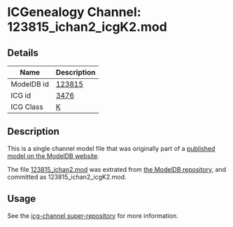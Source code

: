 # ICGenealogy Channel: 123815\_ichan2\_icgK2.mod

## Details

Name | Description
---- | -----------
ModelDB id | [123815](http://senselab.med.yale.edu/ModelDB/ShowModel.cshtml?model=123815)
ICG id | [3476](http://icg.neurotheory.ox.ac.uk/channels/1/3476)
ICG Class | [K](http://icg.neurotheory.ox.ac.uk/channels/1)

## Description

This is a single channel model file that was originally part of a [published model on the ModelDB website](http://senselab.med.yale.edu/mModelDB/ShowModel.cshtml?model=123815).

The file [123815\_ichan2.mod](123815_ichan2_icgK2.mod) was extrated from [the ModelDB repository](http://senselab.med.yale.edu/ModelDB/ShowModel.cshtml?model=123815), and committed as 123815\_ichan2\_icgK2.mod.

## Usage

See the [icg-channel super-repository](https://github.com/icgenealogy/icg-channels) for more information.